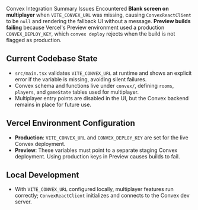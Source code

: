 Convex Integration Summary
Issues Encountered
**Blank screen on multiplayer** when `VITE_CONVEX_URL` was missing, causing `ConvexReactClient` to be `null` and rendering the fallback UI without a message.
**Preview builds failing** because Vercel's Preview environment used a production `CONVEX_DEPLOY_KEY`, which `convex deploy` rejects when the build is not flagged as production.

## Current Codebase State
- `src/main.tsx` validates `VITE_CONVEX_URL` at runtime and shows an explicit error if the variable is missing, avoiding silent failures.
- Convex schema and functions live under `convex/`, defining `rooms`, `players`, and `gameState` tables used for multiplayer.
- Multiplayer entry points are disabled in the UI, but the Convex backend remains in place for future use.

## Vercel Environment Configuration
- **Production**: `VITE_CONVEX_URL` and `CONVEX_DEPLOY_KEY` are set for the live Convex deployment.
- **Preview**: These variables must point to a separate staging Convex deployment. Using production keys in Preview causes builds to fail.

## Local Development
- With `VITE_CONVEX_URL` configured locally, multiplayer features run correctly; `ConvexReactClient` initializes and connects to the Convex dev server.
